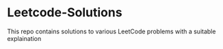 # Leetcode-Solutions
This repo contains solutions to various LeetCode problems with a suitable explaination
